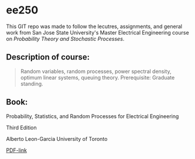 # ee250
This GIT repo was made to follow the lecutres, assignments, and general
work from San Jose State University's Master Electrical Engineering course
on _Probability Theory and Stochastic Processes_. 

[comment]: <> (||||||||||||||||||||||||||||||||||||||||||||||||||||||||-------)
## Description of course: 
>Random variables, random processes, power spectral density, optimum 
linear systems, queuing theory. Prerequisite: Graduate standing.

## Book: 
Probability, Statistics, and Random Processes for Electrical Engineering

Third Edition

Alberto Leon-Garcia University of Toronto


[PDF-link](http://frank.villaro-dixon.eu/public_upload/Probability,_Statistics,_and_Random_Processes_for_Eletrical_Engineerging,_3rd_Ed_-_Leon-Garcia.pdf)

